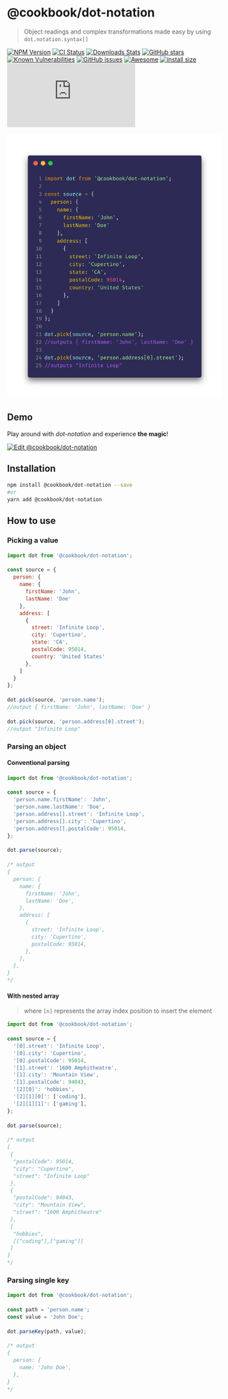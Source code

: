 # @cookbook/dot-notation
> Object readings and complex transformations made easy by using `dot.notation.syntax[]`

[![NPM Version][npm-image]][npm-url]
[![CI Status][circleci-image]][circleci-url]
[![Downloads Stats][npm-downloads]][npm-url]
[![GitHub stars][stars-image]][stars-url]
[![Known Vulnerabilities][vulnerabilities-image]][vulnerabilities-url]
[![GitHub issues][issues-image]][issues-url]
[![Awesome][awesome-image]][awesome-url]
[![install size][install-size-image]][install-size-url]
[![gzip size][gzip-size-image]][gzip-size-url]

![](dot-notation.png)

## Demo

Play around with _dot-notation_ and experience **the magic**!

[![Edit @cookbook/dot-notation](https://codesandbox.io/static/img/play-codesandbox.svg)](https://codesandbox.io/s/cookbookdot-notation-kjwd2?fontsize=14&hidenavigation=1&theme=dark)

## Installation

```sh
npm install @cookbook/dot-notation --save
#or
yarn add @cookbook/dot-notation
```

## How to use

### Picking a value

```js
import dot from '@cookbook/dot-notation';

const source = {
  person: {
    name: {
      firstName: 'John',
      lastName: 'Doe'
    },
    address: [
      {
        street: 'Infinite Loop',
        city: 'Cupertino',
        state: 'CA',
        postalCode: 95014,
        country: 'United States'
      },
    ]
  }
};

dot.pick(source, 'person.name');
//output { firstName: 'John', lastName: 'Doe' }

dot.pick(source, 'person.address[0].street');
//output "Infinite Loop"
```

### Parsing an object

#### Conventional parsing

```js
import dot from '@cookbook/dot-notation';

const source = {
  'person.name.firstName': 'John',
  'person.name.lastName': 'Doe',
  'person.address[].street': 'Infinite Loop',
  'person.address[].city': 'Cupertino',
  'person.address[].postalCode': 95014,
};

dot.parse(source);

/* output
{
  person: {
    name: {
      firstName: 'John',
      lastName: 'Doe',
    },
    address: [
      {
        street: 'Infinite Loop',
        city: 'Cupertino',
        postalCode: 95014,
      },
    ],
  },
}
*/
```

#### With nested array

> where `[n]` represents the array index position to insert the element

```js
import dot from '@cookbook/dot-notation';

const source = {
  '[0].street': 'Infinite Loop',
  '[0].city': 'Cupertino',
  '[0].postalCode': 95014,
  '[1].street': '1600 Amphitheatre',
  '[1].city': 'Mountain View',
  '[1].postalCode': 94043,
  '[2][0]': 'hobbies',
  '[2][1][0]': ['coding'],
  '[2][1][1]': ['gaming'],
};

dot.parse(source);

/* output
[
 {
  "postalCode": 95014,
  "city": "Cupertino",
  "street": "Infinite Loop"
 },
 {
  "postalCode": 94043,
  "city": "Mountain View",
  "street": "1600 Amphitheatre"
 },
 [
  "hobbies",
  [["coding"],["gaming"]]
 ]
]
*/
```

### Parsing single key


```js
import dot from '@cookbook/dot-notation';

const path = 'person.name';
const value = 'John Doe';

dot.parseKey(path, value);

/* output
{
  person: {
    name: 'John Doe',
  },
}
*/
```

<!-- Markdown link & img dfn's -->
[npm-image]: https://img.shields.io/npm/v/@cookbook/dot-notation.svg?style=flat-square
[npm-url]: https://npmjs.org/package/@cookbook/dot-notation
[npm-downloads]: https://img.shields.io/npm/dm/@cookbook/dot-notation.svg?style=flat-square
[circleci-image]: https://circleci.com/gh/the-cookbook/dot-notation.svg?style=svg
[circleci-url]: https://circleci.com/gh/the-cookbook/dot-notation
[stars-image]: https://img.shields.io/github/stars/the-cookbook/dot-notation.svg
[stars-url]: https://github.com/the-cookbook/dot-notation/stargazers
[vulnerabilities-image]: https://snyk.io/test/github/the-cookbook/dot-notation/badge.svg
[vulnerabilities-url]: https://snyk.io/test/github/the-cookbook/dot-notation
[issues-image]: https://img.shields.io/github/issues/the-cookbook/dot-notation.svg
[issues-url]: https://github.com/the-cookbook/dot-notation/issues
[awesome-image]: https://cdn.rawgit.com/sindresorhus/awesome/d7305f38d29fed78fa85652e3a63e154dd8e8829/media/badge.svg
[awesome-url]: https://github.com/the-cookbook/dot-notation
[install-size-image]: https://packagephobia.now.sh/badge?p=@cookbook/dot-notation
[install-size-url]: https://packagephobia.now.sh/result?p=@cookbook/dot-notation
[gzip-size-image]: http://img.badgesize.io/https://unpkg.com/@cookbook/dot-notation/lib/dot.min.js?compression=gzip
[gzip-size-url]: https://unpkg.com/@cookbook/dot-notation/lib/dot.min.js
